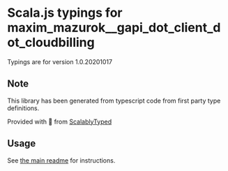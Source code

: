 
# Scala.js typings for maxim_mazurok__gapi_dot_client_dot_cloudbilling

Typings are for version 1.0.20201017



## Note
This library has been generated from typescript code from first party type definitions.

Provided with :purple_heart: from [ScalablyTyped](https://github.com/oyvindberg/ScalablyTyped)

## Usage
See [the main readme](../../readme.md) for instructions.



